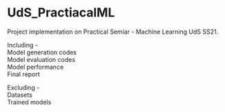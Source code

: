 # UdS_PractiacalML
Project implementation on Practical Semiar - Machine Learning UdS SS21.

Including -   
Model generation codes  
Model evaluation codes  
Model performance  
Final report  

Excluding -  
Datasets  
Trained models  
